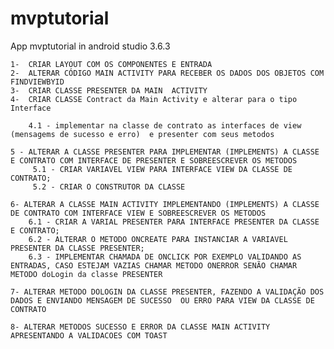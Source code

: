 # mvptutorial
App mvptutorial in android studio 3.6.3


	1-  CRIAR LAYOUT COM OS COMPONENTES E ENTRADA
	2-  ALTERAR CÓDIGO MAIN ACTIVITY PARA RECEBER OS DADOS DOS OBJETOS COM FINDVIEWBYID
	3-  CRIAR CLASSE PRESENTER DA MAIN  ACTIVITY
	4-  CRIAR CLASSE Contract da Main Activity e alterar para o tipo Interface

		4.1 - implementar na classe de contrato as interfaces de view (mensagems de sucesso e erro)  e presenter com seus metodos

	5 - ALTERAR A CLASSE PRESENTER PARA IMPLEMENTAR (IMPLEMENTS) A CLASSE E CONTRATO COM INTERFACE DE PRESENTER E SOBREESCREVER OS METODOS
		 5.1 - CRIAR VARIAVEL VIEW PARA INTERFACE VIEW DA CLASSE DE CONTRATO;
		 5.2 - CRIAR O CONSTRUTOR DA CLASSE

	6- ALTERAR A CLASSE MAIN ACTIVITY IMPLEMENTANDO (IMPLEMENTS) A CLASSE DE CONTRATO COM INTERFACE VIEW E SOBREESCREVER OS METODOS
		6.1 - CRIAR A VARIAL PRESENTER PARA INTERFACE PRESENTER DA CLASSE E CONTRATO;
		6.2 - ALTERAR O METODO ONCREATE PARA INSTANCIAR A VARIAVEL PRESENTER DA CLASSE PRESENTER;
		6.3 - IMPLEMENTAR CHAMADA DE ONCLICK POR EXEMPLO VALIDANDO AS ENTRADAS, CASO ESTEJAM VAZIAS CHAMAR METODO ONERROR SENÃO CHAMAR METODO doLogin da classe PRESENTER

	7- ALTERAR METODO DOLOGIN DA CLASSE PRESENTER, FAZENDO A VALIDAÇÃO DOS DADOS E ENVIANDO MENSAGEM DE SUCESSO  OU ERRO PARA VIEW DA CLASSE DE CONTRATO

	8- ALTERAR METODOS SUCESSO E ERROR DA CLASSE MAIN ACTIVITY APRESENTANDO A VALIDACOES COM TOAST



